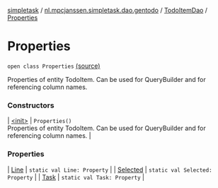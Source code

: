 [simpletask](../../../index.md) / [nl.mpcjanssen.simpletask.dao.gentodo](../../index.md) / [TodoItemDao](../index.md) / [Properties](.)

# Properties

`open class Properties` [(source)](https://github.com/mpcjanssen/simpletask-android/blob/master/src/main/java/nl/mpcjanssen/simpletask/dao/gentodo/TodoItemDao.java#L28)

Properties of entity TodoItem. Can be used for QueryBuilder and for referencing column names.

### Constructors

| [&lt;init&gt;](-init-.md) | `Properties()`<br>Properties of entity TodoItem. Can be used for QueryBuilder and for referencing column names. |

### Properties

| [Line](-line.md) | `static val Line: Property` |
| [Selected](-selected.md) | `static val Selected: Property` |
| [Task](-task.md) | `static val Task: Property` |

